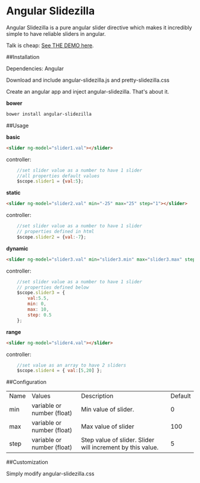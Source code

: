 Angular Slidezilla
========================

Angular Slidezilla is a pure angular slider directive which makes it incredibly simple to have reliable sliders in angular.

Talk is cheap: [See THE DEMO here](http://itslenny.github.io/angular-slider/).

##Installation

Dependencies: Angular

Download and include angular-slidezilla.js and pretty-slidezilla.css

Create an angular app and inject angular-slidezilla. That's about it.

**bower**
```bash
bower install angular-slidezilla
```

##Usage

**basic**
```html
<slider ng-model="slider1.val"></slider>
```
controller:
```js
    //set slider value as a number to have 1 slider
    //all properties default values
    $scope.slider1 = {val:5};
```

**static**
```html
<slider ng-model="slider2.val" min="-25" max="25" step="1"></slider>
```
controller:
```js
    //set slider value as a number to have 1 slider
    // properties defined in html
    $scope.slider2 = {val:-7};
```

**dynamic**
```html
<slider ng-model="slider3.val" min="slider3.min" max="slider3.max" step="slider3.step"></slider>
```
controller:
```js
    //set slider value as a number to have 1 slider
    // properties defined below
    $scope.slider3 = {
        val:5.5,
        min: 0,
        max: 10,
        step: 0.5
    };
```

**range**
```html
<slider ng-model="slider4.val"></slider>
```
controller:
```js
    //set value as an array to have 2 sliders
    $scope.slider4 = { val:[5,20] };
```

##Configuration

<table>
  <tbody>
    <tr>
      <td>Name</td>
      <td>Values</td>
      <td>Description</td>
      <td>Default</td>      
    </tr>
    <tr>
      <td>min</td>
      <td>variable or number (float)</td>
      <td>Min value of slider.</td>
      <td>0</td>
    </tr>
    <tr>
      <td>max</td>
      <td>variable or number (float)</td>
      <td>Max value of slider</td>
      <td>100</td>      
    </tr>
    <tr>
      <td>step</td>
      <td>variable or number (float)</td>
      <td>Step value of slider. Slider will increment by this value.</td>
      <td>5</td>      
    </tr>
  </tbody>
</table>


##Customization

Simply modify angular-slidezilla.css


